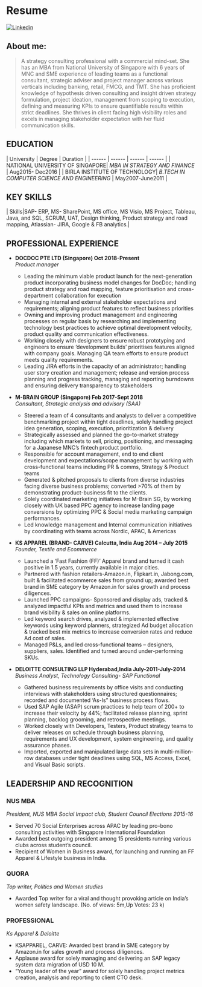 
# Resume
 [![Linkedin](https://img.shields.io/badge/Linkedin-Profile-informational.svg?style=for-the-badge&logo=linkedin)](https://www.linkedin.com/in/suchandra-dey-b01a6a9/) 


## About me:
> A strategy consulting professional with a commercial mind-set. She has an MBA from National University of Singapore with 6 years of MNC and
SME experience of leading teams as a functional consultant, strategic adviser and project manager across various verticals including banking,
retail, FMCG, and TMT. She has proficient knowledge of hypothesis driven consulting and insight driven strategy formulation, project ideation,
management from scoping to execution, defining and measuring KPIs to ensure quantifiable results within strict deadlines. She thrives in client
facing high visibility roles and excels in managing stakeholder expectation with her fluid communication skills.

## EDUCATION

| University | Degree | Duration |
| ------ | ------ | ------ | ------ |
| NATIONAL UNIVERSITY OF SINGAPORE| *MBA IN STRATEGY AND FINANCE* | Aug2015- Dec2016 |
| BIRLA INSTITUTE OF TECHNOLOGY| *B.TECH IN COMPUTER SCIENCE AND ENGINEERING* | May2007-June2011 | 

## KEY SKILLS

| Skills|SAP- ERP, MS- SharePoint, MS office, MS Visio, MS Project, Tableau, Java, and SQL, SCRUM, UAT, Design thinking, Product strategy and road mapping, Atlassian- JIRA, Google &amp; FB analytics.|

## PROFESSIONAL EXPERIENCE

- **DOCDOC PTE LTD (Singapore) Oct 2018-Present**<br>
 _Product manager_
    - Leading the minimum viable product launch for the next-generation product incorporating business model changes for DocDoc; handling product strategy and road mapping, feature prioritisation and cross-department collaboration for execution
    - Managing internal and external stakeholder expectations and requirements; aligning product features to reflect business priorities
    - Owning and improving product management and engineering processes on regular basis by researching and implementing
technology best practices to achieve optimal development velocity, product quality and communication effectiveness.
    - Working closely with designers to ensure robust prototyping and engineers to ensure ‘development builds’ prioritises features aligned with company goals. Managing QA team efforts to ensure product meets quality requirements.
    - Leading JIRA efforts in the capacity of an administrator; handling user story creation and management; release and version process planning and progress tracking, managing and reporting burndowns and ensuring delivery transparency to stakeholders
    


- **M-BRAIN GROUP (Singapore) Feb 2017-Sept 2018**<br>
 _Consultant, Strategic analysis and advisory (SAA)_
    - Steered a team of 4 consultants and analysts to deliver a competitive benchmarking project within tight deadlines, solely handling
project idea generation, scoping, execution, prioritization &amp; delivery
    - Strategically assessed and planned the go-to-market strategy including which markets to sell, pricing, positioning, and messaging
for a Japanese MNC’s fintech product portfolio.
    - Responsible for account management, end to end client development and expectations/scope management by working with
cross-functional teams including PR &amp; comms, Strategy &amp; Product teams
    - Generated &amp; pitched proposals to clients from diverse industries facing diverse business problems; converted &gt;70% of them by
demonstrating product-business fit to the clients.
    - Solely coordinated marketing initiatives for M-Brain SG, by working closely with UK based PPC agency to increase landing page
conversions by optimizing PPC &amp; Social media marketing campaign performances.
    - Led knowledge management and Internal communication initiatives by coordinating with teams across Nordic, APAC, &amp; Americas
    
- **KS APPAREL (BRAND- CARVE) Calcutta, India Aug 2014 – July 2015**<br>
 _Founder, Textile and Ecommerce_
    - Launched a ‘Fast Fashion (FF)’ Apparel brand and turned it cash positive in 1.5 years, currently available in major cities.
    - Partnered with fashion retailers-Amazon.in, Flipkart.in, Jabong.com, built &amp; facilitated ecommerce sales from ground up; awarded best brand in SME category by Amazon.in for sales growth and process diligences.
    - Launched PPC campaigns- Sponsored and display ads, tracked &amp; analyzed impactful KPIs and metrics and used them to increase brand visibility &amp; sales on online platforms.
    - Led keyword search drives, analyzed &amp; implemented effective keywords using keyword planners, strategized Ad budget allocation &amp; tracked best mix metrics to increase conversion rates and reduce Ad cost of sales.
    - Managed P&amp;Ls, and led cross-functional teams – designers, suppliers, sales. Identified and turned around under-performing SKUs.
        
- **DELOITTE CONSULTING LLP Hyderabad,India July-2011-July-2014**<br>
 _Business Analyst, Technology Consulting- SAP Functional_ 
    - Gathered business requirements by office visits and conducting interviews with stakeholders using structured questionnaires; recorded and documented ‘As-Is” business process flows.
    - Used SAP Agile (ASAP) scrum practices to help team of 200+ to increase their velocity by 44%; facilitated release planning, sprint planning, backlog grooming, and retrospective meetings.
    - Worked closely with Developers, Testers, Product strategy teams to deliver releases on schedule through business planning, requirements and UX development, system engineering, and quality assurance phases.
    - Imported, exported and manipulated large data sets in multi-million-row databases under tight deadlines using SQL, MS Access, Excel, and Visual Basic scripts.


## LEADERSHIP AND RECOGNITION
### NUS MBA
_President, NUS MBA Social Impact club, Student Council Elections 2015-16_
- Served 70 Social Enterprises across APAC by leading pro-bono consulting activities with Singapore International Foundation 
- Awarded best outgoing president among 15 presidents running various clubs across student’s council. 
- Recipient of Women in Business award, for launching and running an FF Apparel &amp; Lifestyle business in India.

### QUORA
_Top writer, Politics and Women studies_
- Awarded Top writer for a viral and thought provoking article on India’s women safety landscape. (No. of views: 5m,Up Votes: 23 k)

### PROFESSIONAL
_Ks Apparel &amp; Deloitte_
- KSAPPAREL, CARVE: Awarded best brand in SME category by Amazon.in for sales growth and process diligences.
- Applause award for solely managing and delivering an SAP legacy system data migration of USD 10 M.
- “Young leader of the year” award for solely handling project metrics creation, analysis and reporting to client CTO desk.

